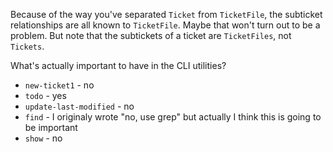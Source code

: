 
Because of the way you've separated `Ticket` from `TicketFile`, the
subticket relationships are all known to `TicketFile`.  Maybe that
won't turn out to be a problem.  But note that the subtickets of a
ticket are `TicketFiles`, not `Tickets`.

What's actually important to have in the CLI utilities?

* `new-ticket1` - no
* `todo` - yes
* `update-last-modified` - no
* `find` - I originaly wrote "no, use grep" but
   actually I think this is going to be important
* `show` - no


